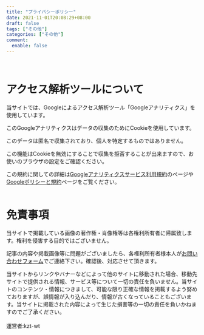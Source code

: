 ```yaml
---
title: "プライバシーポリシー"
date: 2021-11-01T20:08:29+08:00
draft: false
tags: ["その他"]
categories: ["その他"]
comment:
  enable: false
---
```

<br />

# アクセス解析ツールについて
当サイトでは、Googleによるアクセス解析ツール「Googleアナリティクス」を使用しています。

このGoogleアナリティクスはデータの収集のためにCookieを使用しています。

このデータは匿名で収集されており、個人を特定するものではありません。

この機能はCookieを無効にすることで収集を拒否することが出来ますので、お使いのブラウザの設定をご確認ください。

この規約に関しての詳細は[Googleアナリティクスサービス利用規約](https://marketingplatform.google.com/about/analytics/terms/jp/)のページや[Googleポリシーと規約](https://policies.google.com/?hl=ja)ページをご覧ください。
<br />
<br />

# 免責事項
当サイトで掲載している画像の著作権・肖像権等は各権利所有者に帰属致します。権利を侵害する目的ではございません。

記事の内容や掲載画像等に問題がございましたら、各権利所有者様本人が[お問い合わせフォーム](https://docs.google.com/forms/d/e/1FAIpQLSdEn8XNwXYtv-aYtWCmorEKSfdrjcQulaoeShDXE29VgweR_w/viewform?usp=sf_link)でご連絡下さい。確認後、対応させて頂きます。

当サイトからリンクやバナーなどによって他のサイトに移動された場合、移動先サイトで提供される情報、サービス等について一切の責任を負いません。当サイトのコンテンツ・情報につきまして、可能な限り正確な情報を掲載するよう努めておりますが、誤情報が入り込んだり、情報が古くなっていることもございます。当サイトに掲載された内容によって生じた損害等の一切の責任を負いかねますのでご了承ください。
<br />
<br />
運営者:kzt-wt

